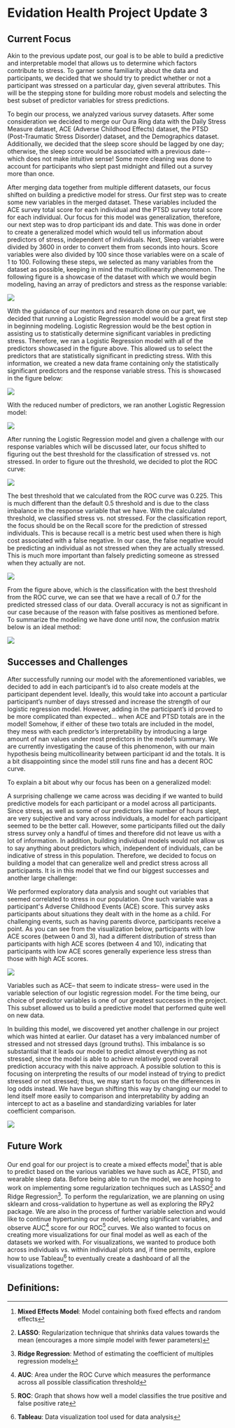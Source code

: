 # Evidation Health Project Update 3 

## Current Focus

Akin to the previous update post, our goal is to be able to build a predictive and interpretable model that allows us to determine which factors contribute to stress. To garner some familiarity about the data and participants, we decided that we should try to predict whether or not a participant was stressed on a particular day, given several attributes. This will be the stepping stone for building more robust models and selecting the best subset of predictor variables for stress predictions. 

To begin our process, we analyzed various survey datasets. After some consideration we decided to merge our Oura Ring data with the Daily Stress Measure dataset, ACE (Adverse Childhood Effects) dataset, the PTSD (Post-Traumatic Stress Disorder) dataset, and the Demographics dataset. Additionally, we decided that the sleep score should be lagged by one day; otherwise, the sleep score would be associated with a previous date-- which does not make intuitive sense! Some more cleaning was done to account for participants who slept past midnight and filled out a survey more than once.

After merging data together from multiple different datasets, our focus shifted on building a predictive model for stress. Our first step was to create some new variables in the merged dataset. These variables included the ACE survey total score for each individual and the PTSD survey total score for each individual. Our focus for this model was generalization, therefore, our next step was to drop participant ids and date. This was done in order to create a generalized model which would tell us information about predictors of stress, independent of individuals. Next, Sleep variables were divided by 3600 in order to convert them from seconds into hours. Score variables were also divided by 100 since those variables were on a scale of 1 to 100. Following these steps, we selected as many variables from the dataset as possible, keeping in mind the multicollinearity phenomenon. The following figure is a showcase of the dataset with which we would begin modeling, having an array of predictors and stress as the response variable:

![](https://cdn.discordapp.com/attachments/969726610284609606/969726782062362724/PP3Pic2.png)

With the guidance of our mentors and research done on our part, we decided that running a Logistic Regression model would be a great first step in beginning modeling. Logistic Regression would be the best option in assisting us to statistically determine significant variables in predicting stress. Therefore, we ran a Logistic Regression model with all of the predictors showcased in the figure above. This allowed us to select the predictors that are statistically significant in predicting stress. With this information, we created a new data frame containing only the statistically significant predictors and the response variable stress. This is showcased in the figure below:

![](https://cdn.discordapp.com/attachments/969726610284609606/969728003208773672/PP3Pic3.png)

With the reduced number of predictors, we ran another Logistic Regression model:

![](https://cdn.discordapp.com/attachments/969726610284609606/969728321950732358/Screen_Shot_2022-04-29_at_1.32.40_PM.png)

After running the Logistic Regression model and given a challenge with our response variables which will be discussed later, our focus shifted to figuring out the best threshold for the classification of stressed vs. not stressed. In order to figure out the threshold, we decided to plot the ROC curve:

![](https://cdn.discordapp.com/attachments/969726610284609606/969728736935153755/PP3Pic5.png)

The best threshold that we calculated from the ROC curve was 0.225. This is much different than the default 0.5 threshold and is due to the class imbalance in the response variable that we have. With the calculated threshold, we classified stress vs. not stressed. For the classification report, the focus should be on the Recall score for the prediction of stressed individuals. This is because recall is a metric best used when there is high cost associated with a false negative. In our case, the false negative would be predicting an individual as not stressed when they are actually stressed. This is much more important than falsely predicting someone as stressed when they actually are not.

![](https://cdn.discordapp.com/attachments/969726610284609606/969729019266338846/Screen_Shot_2022-04-29_at_2.01.02_PM.png)

From the figure above, which is the classification with the best threshold from the ROC curve, we can see that we have a recall of 0.7 for the predicted stressed class of our data. Overall accuracy is not as significant in our case because of the reason with false positives as mentioned before. To summarize the modeling we have done until now, the confusion matrix below is an ideal method:

![](https://cdn.discordapp.com/attachments/969726610284609606/969729239257595954/Screen_Shot_2022-04-29_at_2.39.11_PM.png)

## Successes and Challenges

After successfully running our model with the aforementioned variables, we decided to add in each participant’s id to also create models at the participant dependent level. Ideally, this would take into account a particular participant’s number of days stressed and increase the strength of our logistic regression model. However, adding in the participant’s id proved to be more complicated than expected… when ACE and PTSD totals are in the model! Somehow, if either of these two totals are included in the model, they mess with each predictor’s interpretability by introducing a large amount of nan values under most predictors in the model’s summary. We are currently investigating the cause of this phenomenon, with our main hypothesis being multicollinearity between participant id and the totals. It is a bit disappointing since the model still runs fine and has a decent ROC curve.

To explain a bit about why our focus has been on a generalized model:

A surprising challenge we came across was deciding if we wanted to build predictive models for each participant or a model across all participants. Since stress, as well as some of our predictors like number of hours slept, are very subjective and vary across individuals, a model for each participant seemed to be the better call. However, some participants filled out the daily stress survey only a handful of times and therefore did not leave us with a lot of information. In addition, building individual models would not allow us to say anything about predictors which, independent of individuals, can be indicative of stress in this population. Therefore, we decided to focus on building a model that can generalize well and predict stress across all participants. It is in this model that we find our biggest successes and another large challenge:

We performed exploratory data analysis and sought out variables that seemed correlated to stress in our population. One such variable was a participant's Adverse Childhood Events (ACE) score. This survey asks participants about situations they dealt with in the home as a child. For challenging events, such as having parents divorce, participants receive a point. As you can see from the visualization below, participants with low ACE scores (between 0 and 3), had a different distribution of stress than participants with high ACE scores (between 4 and 10), indicating that participants with low ACE scores generally experience less stress than those with high ACE scores.

![](https://cdn.discordapp.com/attachments/969726610284609606/969747754018557972/Screen_Shot_2022-04-29_at_4.45.59_PM.png)

Variables such as ACE– that seem to indicate stress– were used in the variable selection of our logistic regression model. For the time being, our choice of predictor variables is one of our greatest successes in the project. This subset allowed us to build a predictive model that performed quite well on new data.

In building this model, we discovered yet another challenge in our project which was hinted at earlier. Our dataset has a very imbalanced number of stressed and not stressed days (ground truths). This imbalance is so substantial that it leads our model to predict almost everything as not stressed, since the model is able to achieve relatively good overall prediction accuracy with this naive approach. A possible solution to this is focusing on interpreting the results of our model instead of trying to predict stressed or not stressed; thus, we may start to focus on the differences in log odds instead. We have begun shifting this way by changing our model to lend itself more easily to comparison and interpretability by adding an intercept to act as a baseline and standardizing variables for later coefficient comparison.

![](https://cdn.discordapp.com/attachments/969726610284609606/969747904342396988/Screen_Shot_2022-04-29_at_4.46.15_PM.png)

## Future Work

Our end goal for our project is to create a mixed effects model[^1] that is able to predict based on the various variables we have such as ACE, PTSD, and wearable sleep data. Before being able to run the model, we are hoping to work on implementing some regularization techniques such as LASSO[^2] and Ridge Regression[^3]. To perform the regularization, we are planning on using sklearn and cross-validation to hypertune as well as exploring the RPy2 package. We are also in the process of further variable selection and would like to continue hypertuning our model, selecting significant variables, and observe AUC[^4] score for our ROC[^5] curves. We also wanted to focus on creating more visualizations for our final model as well as each of the datasets we worked with. For visualizations, we wanted to produce both across individuals vs. within individual plots and, if time permits, explore how to use Tableau[^6] to eventually create a dashboard of all the visualizations together. 

## Definitions:
[^1]:**Mixed Effects Model**: Model containing both fixed effects and random effects 
[^2]:**LASSO**: Regularization technique that shrinks data values towards the mean (encourages a more simple model with fewer parameters)
[^3]:**Ridge Regression**: Method of estimating the coefficient of multiples regression models
[^4]:**AUC**: Area under the ROC Curve which measures the performance across all possible classification threshold
[^5]:**ROC**: Graph that shows how well a model classifies the true positive and false positive rate
[^6]:**Tableau**: Data visualization tool used for data analysis


